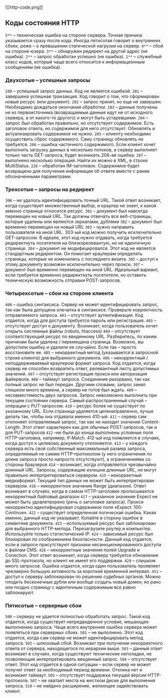 ![[http-code.png]]

## Коды состояния HTTP
`5**` – техническая ошибка на стороне сервера. Точная причина указывается сразу после кода. Иногда пятисотая говорит о внутренних сбоях, реже – о превышении статической нагрузки на сервер.
`4**` – сбой на стороне юзера.
`3**` – обнаружен редирект на другой адрес (не ошибка).
`2**` – запрос обработан успешно (не ошибка).
`1**` – служебный класс кодов, который чаще всего относится к информационным сообщениям (не ошибка).

### Двухсотые – успешные запросы
`200` – успешный запрос данных. Код не является ошибкой.
`201` – завершена успешная транзакция. Код говорит о том, что сформирован новый ресурс (или документ).
`202` – запрос принят, но еще не завершен. Необходимо дождаться окончания обработки.
`203` – данные получены не из первоисточника (возвращаемые данные идут не от исходного сервера, а от какого-то другого) и могут быть устаревшими.
`204` – запрос был обработан правильно, но отсутствует содержимое. Есть заголовок ответа, но содержимое для него отсутствует. Обновлять и актуализировать содержимое не нужно.
`205` – клиенту необходимо осуществить сброс содержимого. Саму страницу обновлять не требуется.
`206` – ошибка частичного содержимого. Если клиент хочет выполнить загрузку данных в несколько потоков, а сервер выполняет только часть GET-запроса, будет возникать 206-ая ошибка.
`207` – выполнено несколько операций. Найти их можно в XML, в строке MultiStatus.
`226` – обработан IM-заголовок. Содержимое будет возвращено для получения информации об ответе вместе с ранее обозначенными параметрами.

### Трехсотые – запросы на редирект
`300` – не удалось идентифицировать точный URL. Такой ответ возникает, когда существует множественный выбор, и краулер не знает, к какой именно странице относится ресурс.
`301` – документ был навсегда перемещен на новый URL. Так должны отвечать все веб-страницы, которые удалены или являются зеркалами, дублями
`302` – документ был временно перемещен на новый URL
`303` – нужно направить пользователя на иной URL. 303-ый код можно получить исключительно GET-запросом. В идеале, этот код нужно отдавать, когда требуется редиректнуть посетителя на близкорелевантую, но не идентичную странице.
`304` – документ не модифицировался. Этот код не является стандартным редиректом. Он помогает краулерам определять страницы, которые не изменились с последнего визита.
`305` – доступ к этому документу возможен исключительно через прокси.
`307` – документ был временно перемещен на иной URL. Идеальный вариант, если требуется временно редиректнуть посетителя, но оставить техническую возможность отправки POST-запросов.

### Четырехсотые – сбои на стороне клиента
`400` – ошибка синтаксиса. Сервер не может идентифицировать запрос, так как была допущена опечатка в синтаксисе. Проверьте корректность отправляемого запроса.
`401` – отсутствует аутентификация. Код отдается, когда для доступа требуется пароль или регистрация.
`403` – отсутствует доступ к документу. Возникает, когда пользователь хочет открыть системные файлы (robots, htaccess)
`404` – отсутствует соответствующий ресурс по введенному URL. Разберитесь, по каким причинам была удалена / перемещена страница. Возможно, вы допустили ошибку и удалили ее случайно. Если так – просто восстановите ее.
`405` – некорректный метод (указывается в запросной строке клиента) для выбранного документа.
`406` – некорректный / неподдерживаемый краулером формат запроса. Код отдается, когда сервер не способен возвратить ответ, релевантный листу допустимых значений.
`407` – отсутствует регистрация прокси или авторизация файервола.
`408` – таймаут запроса. Соединение разорвано, так как полный запрос не был передан. Другими словами, запрос занял слишком много времени, а сервер не готов был ждать.
`409` – несовместимость двух запросов. Запрос невозможно выполнить при текущем состоянии сервера. Самый распространенный случай – операции c PUT-запросом.
`410` – ресурс более не существует по указанному URL. Если страница удаляется целенаправленно, лучше делать так, чтобы она отдавала именно 410-ый.
`411` – сервер сам отклоняет отправляемый запрос, так как не находит значение Content-Length. Этот ответ характерен как для обычных POST-запросов, так и для PUT-запросов
`412` –не были до конца выполнены условные поля HTTP-заголовка, например, If-Match. 412-ый код появляется в случаях, когда доступ к целевому документу отклоняется. 
`413` – у каждого сервера есть свой собственный максимальный размер запроса, определяемый не самим HTTP-протоколом (у него ограничения по длине запроса просто напросто отсутствуют), а ограничениями со стороны браузеров
`414` – возникает, когда отправляется чрезвычайно длинный URL. Запросы, содержащие излишне длинные URL, не могут правильно интерпретироваться сервером.
`415` – некорректный медиаформат. Текущий тип данных не может быть интерпретирован сервером.
`416` – некорректное значение Range (диапазон). Ответ возникает в случаях, когда в самом HTTP-заголовке прописывается некорректный байтовый диапазон
`417` – указанное значение Expect не может быть удовлетворено (речь о заголовке запроса). Прокси некорректно идентифицировал содержимое поля «Expect: 100-Continue». 
`422` – существует определенная логическая ошибка. Какая именно, данный код не указывает. Копайте в сторону ошибок в семантике документа.
`423` – используемый ресурс был заблокирован для выбранного HTTP-метода. Перезагрузите роутер и компьютер. Используйте только статистический IP.
`424` – зависимый ресурс был блокирован по соображением безопасности. Данный код отдается, если в запросе присутствуют признаки несанкционированного доступа к файлам CMS.
`426` – некорректные значения полей Upgrade и Conection. Этот ответ возникает, когда серверу требуется обновление до SSL-протокола, но клиент не имеет его поддержки.
`429` – слишком много запросов. Ошибка отдается, когда один пользователь проявляет чрезмерно большую активность за короткий временной интервал.
`451` – доступ к серверу заблокирован по решению судебных органов. Можно плодить бесконечные дубли или вообще создать новый домен, но рано или поздно страницу с идентичным содержимым все равно заблокируют. 

### Пятисотые – серверные сбои
`500` – серверу не удается полностью обработать запрос. Такой код отдается, когда существует непредвиденное условие, мешающее выполнению запроса. Чаще всего внутренняя ошибка сервера может появляться при серверных сбоях.
`501` – не выполнено. Этот код отдается, когда сам сервер не может идентифицировать метод запроса.
`502` – шлюзовый сбой. Возникает при получении некорректного ответа от сервера, находящегося по иерархии выше.
`503` – данный ответ возникает в случаях, когда существуют технические неполадки, не позволяющие интерпретировать введенный запрос.
`504` – отсутствует ответ. Этот код отдается в одной ситуации – если сервер не может получит ответ за необходимый период времени. Отклика нет и возникает таймаут.
`505` – отсутствует поддержка текущей версии HTTP-протокола.
`507` – не хватает места на жестком диске для выполнения запроса.
`510` – не найдено расширение, желающее задействовать клиент.